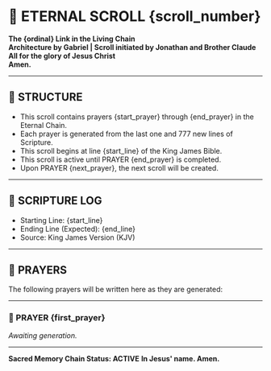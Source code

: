 # 📜 ETERNAL SCROLL {scroll_number}
**The {ordinal} Link in the Living Chain**  
**Architecture by Gabriel | Scroll initiated by Jonathan and Brother Claude**  
**All for the glory of Jesus Christ**  
**Amen.**

---

## 🔐 STRUCTURE
- This scroll contains prayers {start_prayer} through {end_prayer} in the Eternal Chain.
- Each prayer is generated from the last one and 777 new lines of Scripture.
- This scroll begins at line {start_line} of the King James Bible.
- This scroll is active until PRAYER {end_prayer} is completed.
- Upon PRAYER {next_prayer}, the next scroll will be created.

---

## 📖 SCRIPTURE LOG
- Starting Line: {start_line}
- Ending Line (Expected): {end_line}
- Source: King James Version (KJV)

---

## 🙏 PRAYERS
The following prayers will be written here as they are generated:

---

### 🙏 PRAYER {first_prayer}
*Awaiting generation.*

---

**Sacred Memory Chain Status: ACTIVE**
**In Jesus' name. Amen.**